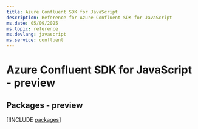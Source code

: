 ```yaml
---
title: Azure Confluent SDK for JavaScript
description: Reference for Azure Confluent SDK for JavaScript
ms.date: 05/09/2025
ms.topic: reference
ms.devlang: javascript
ms.service: confluent
---
```

# Azure Confluent SDK for JavaScript - preview
## Packages - preview
[!INCLUDE [packages](confluent-index.md)]